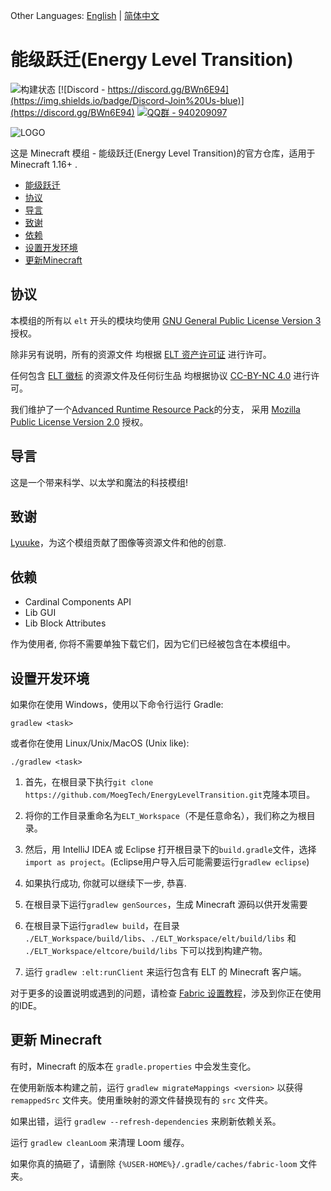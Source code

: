 Other Languages: [English](README.md) | [简体中文](README.CN.md)

# 能级跃迁(Energy Level Transition)

![构建状态](https://github.com/MoegTech/EnergyLevelTransition/workflows/Build/badge.svg) 
[![Discord - https://discord.gg/BWn6E94](https://img.shields.io/badge/Discord-Join%20Us-blue)](https://discord.gg/BWn6E94)
[![QQ群 - 940209097](https://img.shields.io/badge/QQ%E7%BE%A4-940209097-blue)](https://jq.qq.com/?_wv=1027&k=keVW7jBX)

![LOGO](https://raw.githubusercontent.com/MoegTech/EnergyLevelTransition/1.16/src/main/resources/logos/logo-300-300.png)

这是 Minecraft 模组 - 能级跃迁(Energy Level Transition)的官方仓库，适用于 Minecraft 1.16+ .

- [能级跃迁](#能-级-跃-迁)
- [协议](#协议)
- [导言](#导言)
- [致谢](#致谢)
- [依赖](#依赖)
- [设置开发环境](#设置开发环境)
- [更新Minecraft](#更新Minecraft)

## 协议

本模组的所有以 `elt` 开头的模块均使用 [GNU General Public License Version 3](LICENSE) 授权。

除非另有说明，所有的资源文件
均根据 [ELT 资产许可证](src/main/resources/LICENSE.assets) 进行许可。

任何包含 [ELT 徽标](src/main/resources/assets.energyleveltransition/icon.png) 的资源文件及任何衍生品
均根据协议 [CC-BY-NC 4.0](src/main/resources/LICENSE.logos) 进行许可。

我们维护了一个[Advanced Runtime Resource Pack](https://github.com/Devan-Kerman/ARRP)的分支，
采用 [Mozilla Public License Version 2.0](arrp/LICENSE) 授权。
  
## 导言

这是一个带来科学、以太学和魔法的科技模组!

## 致谢

[Lyuuke](https://github.com/Lyuuke)，为这个模组贡献了图像等资源文件和他的创意.

## 依赖

- Cardinal Components API
- Lib GUI
- Lib Block Attributes

作为使用者, 你将不需要单独下载它们，因为它们已经被包含在本模组中。

## 设置开发环境

如果你在使用 Windows，使用以下命令行运行 Gradle:

```gradlew <task>```

或者你在使用 Linux/Unix/MacOS (Unix like):

```./gradlew <task>```

1. 首先，在根目录下执行`git clone https://github.com/MoegTech/EnergyLevelTransition.git`克隆本项目。

2. 将你的工作目录重命名为`ELT_Workspace`（不是任意命名），我们称之为根目录。

3. 然后，用 IntelliJ IDEA 或 Eclipse 打开根目录下的`build.gradle`文件，选择`import as project`。(Eclipse用户导入后可能需要运行`gradlew eclipse`)

4. 如果执行成功, 你就可以继续下一步, 恭喜.

5. 在根目录下运行`gradlew genSources`，生成 Minecraft 源码以供开发需要

6. 在根目录下运行`gradlew build`，在目录 `./ELT_Workspace/build/libs`、`./ELT_Workspace/elt/build/libs` 和 `./ELT_Workspace/eltcore/build/libs` 下可以找到构建产物。

7. 运行 `gradlew :elt:runClient` 来运行包含有 ELT 的 Minecraft 客户端。

对于更多的设置说明或遇到的问题，请检查 [Fabric 设置教程](https://fabricmc.net/wiki/tutorial:setup)，涉及到你正在使用的IDE。

## 更新 Minecraft

有时，Minecraft 的版本在 `gradle.properties` 中会发生变化。

在使用新版本构建之前，运行 `gradlew migrateMappings <version>` 以获得 `remappedSrc` 文件夹。使用重映射的源文件替换现有的 `src` 文件夹。
 
如果出错，运行 `gradlew --refresh-dependencies` 来刷新依赖关系。

运行 `gradlew cleanLoom` 来清理 Loom 缓存。

如果你真的搞砸了，请删除 `{%USER-HOME%}/.gradle/caches/fabric-loom` 文件夹。
